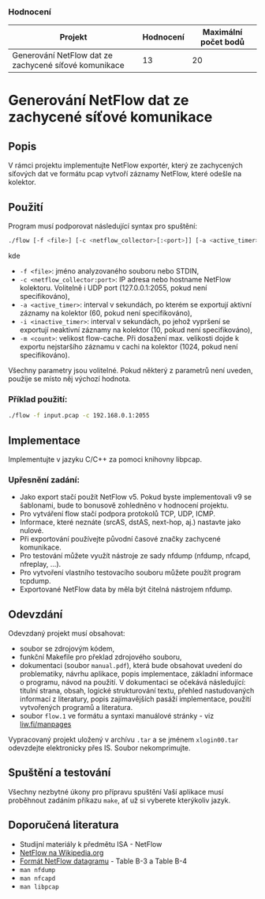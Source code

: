 ### Hodnocení

| Projekt  | Hodnocení | Maximální počet bodů |
|----|------|----------------|
| Generování NetFlow dat ze zachycené síťové komunikace  | 13 | 20 |


# Generování NetFlow dat ze zachycené síťové komunikace

## Popis
V rámci projektu implementujte NetFlow exportér, který ze zachycených síťových dat ve formátu pcap vytvoří záznamy NetFlow, které odešle na kolektor.

## Použití
Program musí podporovat následující syntax pro spuštění:

```sh
./flow [-f <file>] [-c <netflow_collector>[:<port>]] [-a <active_timer>] [-i <inactive_timer>] [-m <count>]
```

kde
- `-f <file>`: jméno analyzovaného souboru nebo STDIN,
- `-c <netflow_collector:port>`: IP adresa nebo hostname NetFlow kolektoru. Volitelně i UDP port (127.0.0.1:2055, pokud není specifikováno),
- `-a <active_timer>`: interval v sekundách, po kterém se exportují aktivní záznamy na kolektor (60, pokud není specifikováno),
- `-i <inactive_timer>`: interval v sekundách, po jehož vypršení se exportují neaktivní záznamy na kolektor (10, pokud není specifikováno),
- `-m <count>`: velikost flow-cache. Při dosažení max. velikosti dojde k exportu nejstaršího záznamu v cachi na kolektor (1024, pokud není specifikováno).

Všechny parametry jsou volitelné. Pokud některý z parametrů není uveden, použije se místo něj výchozí hodnota.

### Příklad použití:
```sh
./flow -f input.pcap -c 192.168.0.1:2055
```

## Implementace
Implementujte v jazyku C/C++ za pomoci knihovny libpcap.

### Upřesnění zadání:
- Jako export stačí použít NetFlow v5. Pokud byste implementovali v9 se šablonami, bude to bonusově zohledněno v hodnocení projektu.
- Pro vytváření flow stačí podpora protokolů TCP, UDP, ICMP.
- Informace, které neznáte (srcAS, dstAS, next-hop, aj.) nastavte jako nulové.
- Při exportování používejte původní časové značky zachycené komunikace.
- Pro testování můžete využít nástroje ze sady nfdump (nfdump, nfcapd, nfreplay, ...).
- Pro vytvoření vlastního testovacího souboru můžete použít program tcpdump.
- Exportované NetFlow data by měla být čitelná nástrojem nfdump.

## Odevzdání
Odevzdaný projekt musí obsahovat:
- soubor se zdrojovým kódem,
- funkční Makefile pro překlad zdrojového souboru,
- dokumentaci (soubor `manual.pdf`), která bude obsahovat uvedení do problematiky, návrhu aplikace, popis implementace, základní informace o programu, návod na použití. V dokumentaci se očekává následující: titulní strana, obsah, logické strukturování textu, přehled nastudovaných informací z literatury, popis zajímavějších pasáží implementace, použití vytvořených programů a literatura.
- soubor `flow.1` ve formátu a syntaxi manuálové stránky - viz [liw.fi/manpages](https://liw.fi/manpages/)

Vypracovaný projekt uložený v archívu `.tar` a se jménem `xlogin00.tar` odevzdejte elektronicky přes IS. Soubor nekomprimujte.

## Spuštění a testování
Všechny nezbytné úkony pro přípravu spuštění Vaší aplikace musí proběhnout zadáním příkazu `make`, ať už si vyberete kterýkoliv jazyk.

## Doporučená literatura
- Studijní materiály k předmětu ISA - NetFlow
- [NetFlow na Wikipedia.org](https://en.wikipedia.org/wiki/NetFlow)
- [Formát NetFlow datagramu](http://www.cisco.com/c/en/us/td/docs/net_mgmt/netflow_collection_engine/3-6/user/guide/format.html#wp1003394) - Table B-3 a Table B-4
- `man nfdump`
- `man nfcapd`
- `man libpcap`
